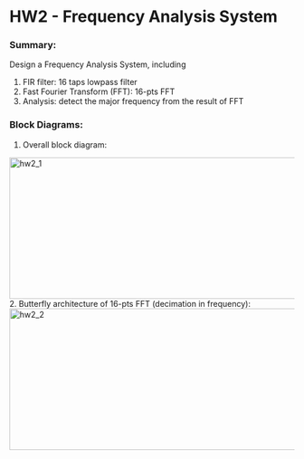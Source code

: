 # HW2 - Frequency Analysis System

### Summary:  
Design a Frequency Analysis System, including  
1. FIR filter: 16 taps lowpass filter 
2. Fast Fourier Transform (FFT): 16-pts FFT  
3. Analysis: detect the major frequency from the result of FFT

### Block Diagrams:  
1. Overall block diagram:
<img src=https://github.com/timmy139710/CAD-VLSI-System-Design/blob/master/pics/hw2.png alt="hw2_1" width=550 height=250>  
2. Butterfly architecture of 16-pts FFT (decimation in frequency):
<img src=https://github.com/timmy139710/CAD-VLSI-System-Design/blob/master/pics/hw2_2.png alt="hw2_2" width=550 height=250>  


